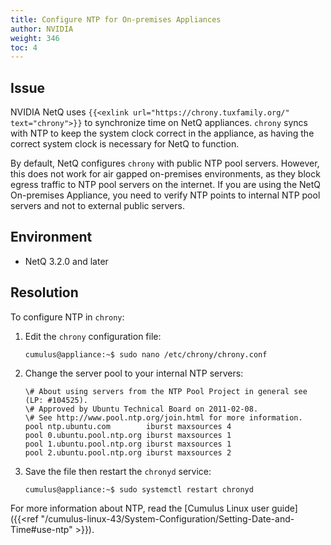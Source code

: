 ```yaml
---
title: Configure NTP for On-premises Appliances
author: NVIDIA
weight: 346
toc: 4
---
```


## Issue

NVIDIA NetQ uses `{{<exlink url="https://chrony.tuxfamily.org/" text="chrony">}}` to synchronize time on NetQ appliances. `chrony` syncs with NTP to keep the system clock correct in the appliance, as having the correct system clock is necessary for NetQ to function.

By default, NetQ configures `chrony` with public NTP pool servers. However, this does not work for air gapped on-premises environments, as they block egress traffic to NTP pool servers on the internet. If you are using the NetQ On-premises Appliance, you need to verify NTP points to internal NTP pool servers and not to external public servers.

##  Environment

- NetQ 3.2.0 and later

## Resolution

To configure NTP in `chrony`:

1. Edit the `chrony` configuration file:

       cumulus@appliance:~$ sudo nano /etc/chrony/chrony.conf

2. Change the server pool to your internal NTP servers:

       \# About using servers from the NTP Pool Project in general see (LP: #104525).
       \# Approved by Ubuntu Technical Board on 2011-02-08.
       \# See http://www.pool.ntp.org/join.html for more information.
       pool ntp.ubuntu.com        iburst maxsources 4
       pool 0.ubuntu.pool.ntp.org iburst maxsources 1
       pool 1.ubuntu.pool.ntp.org iburst maxsources 1
       pool 2.ubuntu.pool.ntp.org iburst maxsources 2

3. Save the file then restart the `chronyd` service:

       cumulus@appliance:~$ sudo systemctl restart chronyd

For more information about NTP, read the [Cumulus Linux user guide]({{<ref "/cumulus-linux-43/System-Configuration/Setting-Date-and-Time#use-ntp" >}}).
